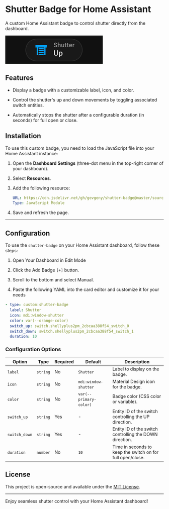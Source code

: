 # Shutter Badge for Home Assistant

A custom Home Assistant badge to control shutter directly from the dashboard.

![Screenshot of a comment on a GitHub issue showing an image, added in the Markdown, of an Octocat smiling and raising a tentacle.](./demo.png)

## Features

- Display a badge with a customizable label, icon, and color.

- Control the shutter's up and down movements by toggling associated switch entities.

- Automatically stops the shutter after a configurable duration (in seconds) for full open or close.

## Installation

To use this custom badge, you need to load the JavaScript file into your Home Assistant instance:

1. Open the **Dashboard Settings** (three-dot menu in the top-right corner of your dashboard).
2. Select **Resources**.
3. Add the following resource:

   ```yaml
   URL: https://cdn.jsdelivr.net/gh/gevgeny/shutter-badge@master/source/shutter-badge.js
   Type: JavaScript Module
   ```
4. Save and refresh the page.

---

## Configuration
To use the `shutter-badge` on your Home Assistant dashboard, follow these steps:

1. Open Your Dashboard in Edit Mode

2. Click the Add Badge `[+]` button.

3. Scroll to the bottom and select Manual.

4. Paste the following YAML into the card editor and customize it for your needs

```yaml
- type: custom:shutter-badge
  label: Shutter               
  icon: mdi:window-shutter     
  color: var(--orange-color)   
  switch_up: switch.shellyplus2pm_2cbcaa388f54_switch_0   
  switch_down: switch.shellyplus2pm_2cbcaa388f54_switch_1 
  duration: 10                 
```

### Configuration Options

| Option        | Type     | Required | Default                | Description                                                |
| ------------- | -------- | -------- | ---------------------- | ---------------------------------------------------------- |
| `label`       | `string` | No       | `Shutter`              | Label to display on the badge.                             |
| `icon`        | `string` | No       | `mdi:window-shutter`   | Material Design icon for the badge.                        |
| `color`       | `string` | No       | `var(--primary-color)` | Badge color (CSS color or variable).                       |
| `switch_up`   | `string` | Yes      | -                      | Entity ID of the switch controlling the UP direction.      |
| `switch_down` | `string` | Yes      | -                      | Entity ID of the switch controlling the DOWN direction.    |
| `duration`    | `number` | No       | `10`                   | Time in seconds to keep the switch on for full open/close. |

## License

This project is open-source and available under the [MIT License](LICENSE).

---

Enjoy seamless shutter control with your Home Assistant dashboard!

